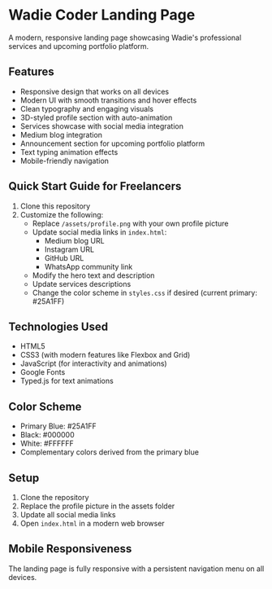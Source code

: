 # Wadie Coder Landing Page

A modern, responsive landing page showcasing Wadie's professional services and upcoming portfolio platform.

## Features

- Responsive design that works on all devices
- Modern UI with smooth transitions and hover effects
- Clean typography and engaging visuals
- 3D-styled profile section with auto-animation
- Services showcase with social media integration
- Medium blog integration
- Announcement section for upcoming portfolio platform
- Text typing animation effects
- Mobile-friendly navigation

## Quick Start Guide for Freelancers

1. Clone this repository
2. Customize the following:
   - Replace `/assets/profile.png` with your own profile picture
   - Update social media links in `index.html`:
     - Medium blog URL
     - Instagram URL
     - GitHub URL
     - WhatsApp community link
   - Modify the hero text and description
   - Update services descriptions
   - Change the color scheme in `styles.css` if desired (current primary: #25A1FF)

## Technologies Used

- HTML5
- CSS3 (with modern features like Flexbox and Grid)
- JavaScript (for interactivity and animations)
- Google Fonts
- Typed.js for text animations

## Color Scheme

- Primary Blue: #25A1FF
- Black: #000000
- White: #FFFFFF
- Complementary colors derived from the primary blue

## Setup

1. Clone the repository
2. Replace the profile picture in the assets folder
3. Update all social media links
4. Open `index.html` in a modern web browser

## Mobile Responsiveness

The landing page is fully responsive with a persistent navigation menu on all devices.
